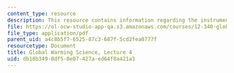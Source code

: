 ```yaml
---
content_type: resource
description: This resource contains information regarding the instrumental record.
file: https://ol-ocw-studio-app-qa.s3.amazonaws.com/courses/12-340-global-warming-science-spring-2012/db18b3490df50e07427aed64f8a421a3_MIT12_340S12_lec4.pdf
file_type: application/pdf
parent_uid: a4c8b5f7-6525-87c3-687f-5cd2fea0777f
resourcetype: Document
title: Global Warming Science, Lecture 4
uid: db18b349-0df5-0e07-427a-ed64f8a421a3
---
```

